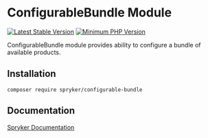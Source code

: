 # ConfigurableBundle Module
[![Latest Stable Version](https://poser.pugx.org/spryker/configurable-bundle/v/stable.svg)](https://packagist.org/packages/spryker/configurable-bundle)
[![Minimum PHP Version](https://img.shields.io/badge/php-%3E%3D%208.3-8892BF.svg)](https://php.net/)

ConfigurableBundle module provides ability to configure a bundle of available products.

## Installation

```
composer require spryker/configurable-bundle
```

## Documentation

[Spryker Documentation](https://docs.spryker.com)
